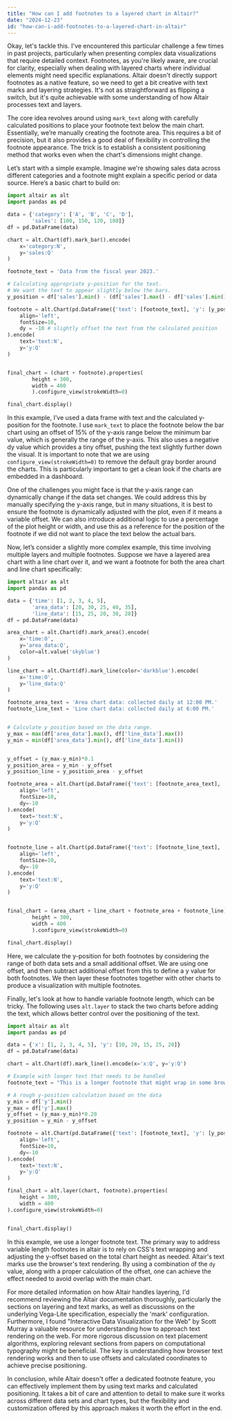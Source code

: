 ```yaml
---
title: "How can I add footnotes to a layered chart in Altair?"
date: "2024-12-23"
id: "how-can-i-add-footnotes-to-a-layered-chart-in-altair"
---
```


Okay, let's tackle this. I've encountered this particular challenge a few times in past projects, particularly when presenting complex data visualizations that require detailed context. Footnotes, as you're likely aware, are crucial for clarity, especially when dealing with layered charts where individual elements might need specific explanations. Altair doesn't directly support footnotes as a native feature, so we need to get a bit creative with text marks and layering strategies. It's not as straightforward as flipping a switch, but it's quite achievable with some understanding of how Altair processes text and layers.

The core idea revolves around using `mark_text` along with carefully calculated positions to place your footnote text below the main chart. Essentially, we’re manually creating the footnote area. This requires a bit of precision, but it also provides a good deal of flexibility in controlling the footnote appearance. The trick is to establish a consistent positioning method that works even when the chart's dimensions might change.

Let’s start with a simple example. Imagine we're showing sales data across different categories and a footnote might explain a specific period or data source. Here’s a basic chart to build on:

```python
import altair as alt
import pandas as pd

data = {'category': ['A', 'B', 'C', 'D'],
        'sales': [100, 150, 120, 180]}
df = pd.DataFrame(data)

chart = alt.Chart(df).mark_bar().encode(
    x='category:N',
    y='sales:Q'
)

footnote_text = 'Data from the fiscal year 2023.'

# Calculating appropriate y-position for the text.
# We want the text to appear slightly below the bars.
y_position = df['sales'].min() - (df['sales'].max() - df['sales'].min())*0.15 #using a fraction of the range to define placement

footnote = alt.Chart(pd.DataFrame({'text': [footnote_text], 'y': [y_position]})).mark_text(
    align='left',
    fontSize=10,
    dy = -10 # slightly offset the text from the calculated position
).encode(
    text='text:N',
    y='y:Q'
)


final_chart = (chart + footnote).properties(
        height = 300,
        width = 400
        ).configure_view(strokeWidth=0)

final_chart.display()
```

In this example, I’ve used a data frame with text and the calculated y-position for the footnote. I use `mark_text` to place the footnote below the bar chart using an offset of 15% of the y-axis range below the minimum bar value, which is generally the range of the y-axis. This also uses a negative dy value which provides a tiny offset, pushing the text slightly further down the visual. It is important to note that we are using `configure_view(strokeWidth=0)` to remove the default gray border around the charts. This is particularly important to get a clean look if the charts are embedded in a dashboard.

One of the challenges you might face is that the y-axis range can dynamically change if the data set changes. We could address this by manually specifying the y-axis range, but in many situations, it is best to ensure the footnote is dynamically adjusted with the plot, even if it means a variable offset. We can also introduce additional logic to use a percentage of the plot height or width, and use this as a reference for the position of the footnote if we did not want to place the text below the actual bars.

Now, let’s consider a slightly more complex example, this time involving multiple layers and multiple footnotes. Suppose we have a layered area chart with a line chart over it, and we want a footnote for both the area chart and line chart specifically:

```python
import altair as alt
import pandas as pd

data = {'time': [1, 2, 3, 4, 5],
        'area_data': [20, 30, 25, 40, 35],
        'line_data': [15, 25, 20, 30, 28]}
df = pd.DataFrame(data)

area_chart = alt.Chart(df).mark_area().encode(
    x='time:O',
    y='area_data:Q',
    color=alt.value('skyblue')
)

line_chart = alt.Chart(df).mark_line(color='darkblue').encode(
    x='time:O',
    y='line_data:Q'
)

footnote_area_text = 'Area chart data: collected daily at 12:00 PM.'
footnote_line_text = 'Line chart data: collected daily at 6:00 PM.'


# Calculate y position based on the data range.
y_max = max(df['area_data'].max(), df['line_data'].max())
y_min = min(df['area_data'].min(), df['line_data'].min())


y_offset = (y_max-y_min)*0.1
y_position_area = y_min - y_offset
y_position_line = y_position_area - y_offset

footnote_area = alt.Chart(pd.DataFrame({'text': [footnote_area_text], 'y': [y_position_area]})).mark_text(
    align='left',
    fontSize=10,
    dy=-10
).encode(
    text='text:N',
    y='y:Q'
)


footnote_line = alt.Chart(pd.DataFrame({'text': [footnote_line_text], 'y': [y_position_line]})).mark_text(
    align='left',
    fontSize=10,
    dy=-10
).encode(
    text='text:N',
    y='y:Q'
)


final_chart = (area_chart + line_chart + footnote_area + footnote_line).properties(
        height = 300,
        width = 400
        ).configure_view(strokeWidth=0)

final_chart.display()

```

Here, we calculate the y-position for both footnotes by considering the range of both data sets and a small additional offset. We are using one offset, and then subtract additional offset from this to define a y value for both footnotes. We then layer these footnotes together with other charts to produce a visualization with multiple footnotes.

Finally, let's look at how to handle variable footnote length, which can be tricky. The following uses `alt.layer` to stack the two charts before adding the text, which allows better control over the positioning of the text.

```python
import altair as alt
import pandas as pd

data = {'x': [1, 2, 3, 4, 5], 'y': [10, 20, 15, 25, 20]}
df = pd.DataFrame(data)

chart = alt.Chart(df).mark_line().encode(x='x:Q', y='y:Q')

# Example with longer text that needs to be handled
footnote_text = "This is a longer footnote that might wrap in some browsers, particularly on smaller screens. We need to make sure that it doesn't overlap the main chart."

# A rough y-position calculation based on the data
y_min = df['y'].min()
y_max = df['y'].max()
y_offset = (y_max-y_min)*0.20
y_position = y_min - y_offset

footnote = alt.Chart(pd.DataFrame({'text': [footnote_text], 'y': [y_position]})).mark_text(
    align='left',
    fontSize=10,
    dy=-10
).encode(
    text='text:N',
    y='y:Q'
)

final_chart = alt.layer(chart, footnote).properties(
    height = 300,
    width = 400
).configure_view(strokeWidth=0)


final_chart.display()

```

In this example, we use a longer footnote text. The primary way to address variable length footnotes in altair is to rely on CSS's text wrapping and adjusting the y-offset based on the total chart height as needed. Altair's text marks use the browser's text rendering. By using a combination of the `dy` value, along with a proper calculation of the offset, one can achieve the effect needed to avoid overlap with the main chart.

For more detailed information on how Altair handles layering, I'd recommend reviewing the Altair documentation thoroughly, particularly the sections on layering and text marks, as well as discussions on the underlying Vega-Lite specification, especially the 'mark' configuration. Furthermore, I found "Interactive Data Visualization for the Web" by Scott Murray a valuable resource for understanding how to approach text rendering on the web. For more rigorous discussion on text placement algorithms, exploring relevant sections from papers on computational typography might be beneficial. The key is understanding how browser text rendering works and then to use offsets and calculated coordinates to achieve precise positioning.

In conclusion, while Altair doesn't offer a dedicated footnote feature, you can effectively implement them by using text marks and calculated positioning. It takes a bit of care and attention to detail to make sure it works across different data sets and chart types, but the flexibility and customization offered by this approach makes it worth the effort in the end.
